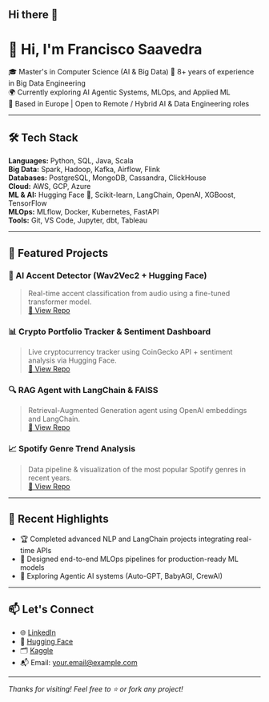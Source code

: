 ## Hi there 👋

<!--
**fsaavedra0003/fsaavedra0003** is a ✨ _special_ ✨ repository because its `README.md` (this file) appears on your GitHub profile.

Here are some ideas to get you started:

- 🔭 I’m currently working on ...
- 🌱 I’m currently learning ...
- 👯 I’m looking to collaborate on ...
- 🤔 I’m looking for help with ...
- 💬 Ask me about ...
- 📫 How to reach me: ...
- 😄 Pronouns: ...
- ⚡ Fun fact: ...
-->

# 👋 Hi, I'm Francisco Saavedra

🎓 Master's in Computer Science (AI & Big Data) 
💼 8+ years of experience in Big Data Engineering  
🌍 Currently exploring AI Agentic Systems, MLOps, and Applied ML  
📍 Based in Europe | Open to Remote / Hybrid AI & Data Engineering roles

---

## 🛠️ Tech Stack

**Languages:** Python, SQL, Java, Scala  
**Big Data:** Spark, Hadoop, Kafka, Airflow, Flink  
**Databases:** PostgreSQL, MongoDB, Cassandra, ClickHouse  
**Cloud:** AWS, GCP, Azure  
**ML & AI:** Hugging Face 🤗, Scikit-learn, LangChain, OpenAI, XGBoost, TensorFlow  
**MLOps:** MLflow, Docker, Kubernetes, FastAPI  
**Tools:** Git, VS Code, Jupyter, dbt, Tableau

---

## 🚀 Featured Projects

### 🎯 AI Accent Detector (Wav2Vec2 + Hugging Face)
> Real-time accent classification from audio using a fine-tuned transformer model.  
[🔗 View Repo](https://github.com/your-username/ai-accent-detector)

### 📊 Crypto Portfolio Tracker & Sentiment Dashboard
> Live cryptocurrency tracker using CoinGecko API + sentiment analysis via Hugging Face.  
[🔗 View Repo](https://github.com/your-username/crypto-dashboard)

### 🔍 RAG Agent with LangChain & FAISS
> Retrieval-Augmented Generation agent using OpenAI embeddings and LangChain.  
[🔗 View Repo](https://github.com/your-username/langchain-rag-agent)

### 📈 Spotify Genre Trend Analysis
> Data pipeline & visualization of the most popular Spotify genres in recent years.  
[🔗 View Repo](https://github.com/your-username/spotify-genre-trends)

---

## 📄 Recent Highlights

- 🏆 Completed advanced NLP and LangChain projects integrating real-time APIs  
- 🧠 Designed end-to-end MLOps pipelines for production-ready ML models  
- 🔬 Exploring Agentic AI systems (Auto-GPT, BabyAGI, CrewAI)

---

## 📫 Let's Connect

- 🌐 [LinkedIn](https://linkedin.com/in/your-profile)
- 🧠 [Hugging Face](https://huggingface.co/your-profile)
- 🗂️ [Kaggle](https://kaggle.com/your-profile)
- 📬 Email: your.email@example.com

---

_Thanks for visiting! Feel free to ⭐️ or fork any project!_

